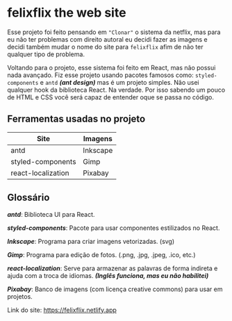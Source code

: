 # felixflix the web site

Esse projeto foi feito pensando em `"Clonar"` o sistema da netflix, mas para eu não ter problemas com direito autoral eu decidi fazer as imagens e decidi também mudar o nome do site para `felixflix` afim de não ter qualquer tipo de problema. 

Voltando para o projeto, esse sistema foi feito em React, mas não possui nada avançado. Fiz esse projeto usando pacotes famosos como: `styled-components` e `antd` ***(ant design)*** mas é um projeto simples. Não usei qualquer hook da biblioteca React. Na verdade. Por isso sabendo um pouco de HTML e CSS você será capaz de entender oque se passa no código.

## Ferramentas usadas no projeto

Site               | Imagens  |
|------------------| ---------|
antd               | Inkscape |
styled-components  | Gimp     |
react-localization | Pixabay  |

## Glossário

***antd***:  Biblioteca UI para React.

***styled-components***: Pacote para usar componentes estilizados no React.

***Inkscape***: Programa para criar imagens vetorizadas. (svg)

***Gimp***: Programa para edição de fotos. (.png, .jpg, .jpeg, .ico, etc.)  

***react-localization***: Serve para armazenar as palavras de forma indireta e ajuda com a troca de idiomas. ***(Inglês funciona, mas eu não habilitei)***

***Pixabay***: Banco de imagens (com licença creative commons) para usar em projetos.

Link do site: https://felixflix.netlify.app